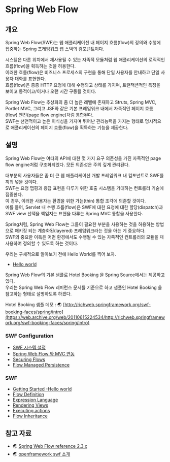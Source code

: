 # Spring Web Flow


## 개요
Spring Web Flow(SWF)는 웹 애플리케이션 내 페이지 흐름(flow)의 정의와 수행에 집중하는 Spring 프레임워크 웹 스택의 컴포넌트이다.

시스템은 다른 위치에서 재사용될 수 있는 자족적 모듈처럼 웹 애플리케이션의 로직적인 흐름(flow)을 획득하는 것을 허용한다.<br>
이러한 흐름(flow)은 비즈니스 프로세스의 구현을 통해 단일 사용자를 안내하고 단일 사용자 대화를 표현한다.<br>
흐름(flow)은 종종 HTTP 요청에 대해 수행되고 상태를 가지며, 트랜잭션적인 특징을 보이고 동적이고/이거나 오랜 시간 구동될 것이다.

Spring Web Flow는 추상화의 좀 더 높은 레벨에 존재하고 Struts, Spring MVC, Portlet MVC, 그리고 JSF와 같은 기본 프레임워크 내에서 자족적인 페이지 흐름(flow) 엔진(page flow engine)처럼 통합된다.<br>
SWF는 선언적이고 높은 이식성을 가지며 뛰어난 관리능력을 가지는 형태로 명시적으로 애플리케이션의 페이지 흐름(flow)을 획득하는 기능을 제공한다.


## 설명
Spring Web Flow는 여타의 API에 대한 몇 가지 요구 의존성을 가진 자족적인 page flow engine처럼 구조화되었다. 모든 의존성은 주의 깊게 관리된다.

대부분의 사용자들은 좀 더 큰 웹 애플리케이션 개발 프레임워크 내 컴포넌트로 SWF를 끼워 넣을 것이다.<br>
SWF는 요청 맵핑과 응답 표현을 다루기 위한 호출 시스템을 기대하는 컨트롤러 기술에 집중한다.<br>
이 경우, 이러한 사용자는 환경을 위한 가는(thin) 통합 조각에 의존할 것이다.<br>
예를 들어, Servlet 내 수행 흐름(flow)은 SWF에 대한 요청에 대한 할당(dispatch)과 SWF view 선택을 책임지는 표현을 다루는 Spring MVC 통합을 사용한다.<br>

Spring처럼, Spring Web Flow는 그들이 필요한 부분을 사용하는 것을 허용하는 방법으로 패키징 되는 계층화된(layered) 프레임워크라는 것을 아는 게 중요하다.<br>
SWF의 중요한 이득은 어떤 환경에서도 수행될 수 있는 자족적인 컨트롤러의 모듈을 재사용하여 정의할 수 있도록 하는 것이다.

우리는 구체적으로 알아보기 전에 Hello World를 찍어 보자.
- [Hello world](https://www.egovframe.go.kr/wiki/doku.php?id=egovframework:rte2:bsl:getting_started)

Spring Web Flow의 기본 샘플로 Hotel Booking 을 Spring Source에서는 제공하고 있다.<br>
우리는 Spring Web Flow 레퍼런스 문서를 기준으로 하고 샘플인 Hotel Booking 을 참고하는 형태로 설명하도록 하겠다.

Hotel Booking 샘플 데모 : 🌏 [http://richweb.springframework.org/swf-booking-faces/spring/intro](https://web.archive.org/web/20110615224534/http://richweb.springframework.org/swf-booking-faces/spring/intro)

### SWF Configuration

- [SWF 시스템 설정](https://www.egovframe.go.kr/wiki/doku.php?id=egovframework:rte2:bsl:setting_system)
- [Spring Web Flow 와 MVC 연동](https://www.egovframe.go.kr/wiki/doku.php?id=egovframework:rte2:bsl:with_spring_mvc)
- [Securing Flows](https://www.egovframe.go.kr/wiki/doku.php?id=egovframework:rte2:bsl:securing_flows)
- [Flow Managed Persistence](https://www.egovframe.go.kr/wiki/doku.php?id=egovframework:rte2:bsl:flow_managed_persistence)

### SWF

- [Getting Started -Hello world](https://www.egovframe.go.kr/wiki/doku.php?id=egovframework:rte2:bsl:getting_started)
- [Flow Definition](https://www.egovframe.go.kr/wiki/doku.php?id=egovframework:rte2:bsl:flow_definition)
- [Expression Language](https://www.egovframe.go.kr/wiki/doku.php?id=egovframework:rte2:bsl:expression_language)
- [Rendering Views](https://www.egovframe.go.kr/wiki/doku.php?id=egovframework:rte2:bsl:rendering_views)
- [Executing actions](https://www.egovframe.go.kr/wiki/doku.php?id=egovframework:rte2:bsl:executing_actions)
- [Flow Inheritance](https://www.egovframe.go.kr/wiki/doku.php?id=egovframework:rte2:bsl:flow_inheritance)


## 참고 자료
- 🌏 [Spring Web Flow reference 2.3.x](https://docs.spring.io/spring-webflow/docs/2.3.x/reference/html/index.html)
- 🌏 [openframework swf 소개](https://web.archive.org/web/20060619222620/http://openframework.or.kr:80/framework_reference/spring-webflow/1.0RC1/html/introduction.html)
